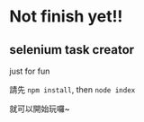 # Not finish yet!!

## selenium task creator
just for fun

請先 `npm install`, then `node index`

就可以開始玩囉~
